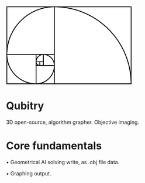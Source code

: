![alt text](.src/img.gif)

# Qubitry
3D open-source, algorithm grapher. Objective imaging.

# Core fundamentals

• Geometrical AI solving write, as .obj file data.

• Graphing output.
